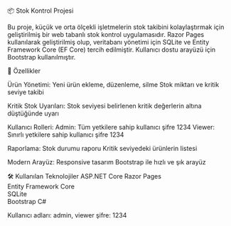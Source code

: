 📦 Stok Kontrol Projesi

Bu proje, küçük ve orta ölçekli işletmelerin stok takibini kolaylaştırmak için geliştirilmiş bir web tabanlı stok kontrol uygulamasıdır.
Razor Pages kullanılarak geliştirilmiş olup, veritabanı yönetimi için SQLite ve Entity Framework Core (EF Core) tercih edilmiştir.
Kullanıcı dostu arayüzü için Bootstrap kullanılmıştır.

🚀 Özellikler

Ürün Yönetimi:
Yeni ürün ekleme, düzenleme, silme
Stok miktarı ve kritik seviye takibi

Kritik Stok Uyarıları:
Stok seviyesi belirlenen kritik değerlerin altına düştüğünde uyarı

Kullanıcı Rolleri:
Admin: Tüm yetkilere sahip kullanıcı şifre 1234
Viewer: Sınırlı yetkilere sahip kullanıcı şifre 1234

Raporlama:
Stok durumu raporu
Kritik seviyedeki ürünlerin listesi

Modern Arayüz:
Responsive tasarım
Bootstrap ile hızlı ve şık arayüz

🛠️ Kullanılan Teknolojiler
ASP.NET Core Razor Pages	
Entity Framework Core	
SQLite	
Bootstrap
C#	



Kullanıcı adları: admin, viewer
şifre: 1234
